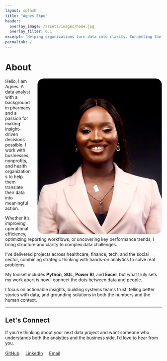 ```yaml
---
layout: splash
title: "Agnes Ekpo"
header:
  overlay_image: /assets/images/home.jpg
  overlay_filter: 0.1
excerpt: "Helping organizations turn data into clarity. Connecting the dots between data and impact."
permalink: /
---
```


# About

<img src="/assets/images/about.jpg" alt="Agnes Ekpo" style="float: right; width: 400px; border-radius: 20px; margin-left: 20px;">

Hello, I am Agnes. A data analyst with a background in pharmacy and a passion for making insight-driven decisions possible. I work with businesses, nonprofits, and health organizations to help them translate their data into meaningful action.

Whether it’s improving operational efficiency, optimizing reporting workflows, or uncovering key performance trends, I bring structure and clarity to complex data challenges.

I’ve delivered projects across healthcare, finance, tech, and the social sector, combining strategic thinking with hands-on analytics to solve real problems.  

My toolset includes **Python**, **SQL**, **Power BI**, and **Excel**, but what truly sets my work apart is how I connect the dots between data and people.

I focus on actionable insights, building systems teams trust, telling better stories with data, and grounding solutions in both the numbers and the human context.

---

## Let's Connect

If you're thinking about your next data project and want someone who understands both the analytics and the business side, I’d love to hear from you.

<div style="margin-top: 1rem;">
<a href="https://github.com/TheAEkpo" target="_blank" style="margin-right: 1rem;">GitHub</a>
<a href="https://linkedin.com/in/agnesekpo" target="_blank" style="margin-right: 1rem;">LinkedIn</a>
<a href="mailto:a.ekpo@outlook.com" target="_blank">Email</a>
</div>

<!---

## Watch My Introduction

<div style="margin-top: 2rem;">
<iframe width="100%" height="415" src="https://www.youtube.com/embed/YOUR_YOUTUBE_VIDEO_ID" frameborder="0" allowfullscreen></iframe>
</div>
---!>
